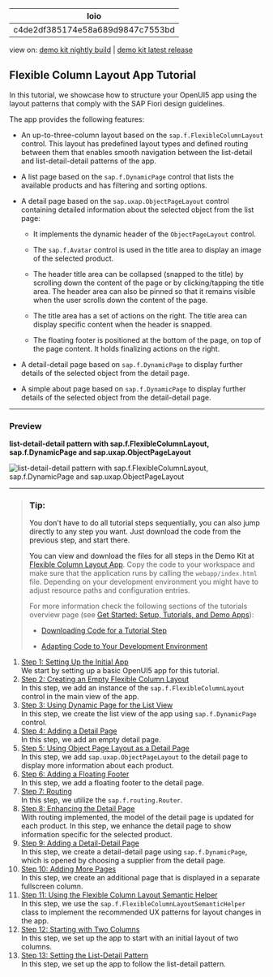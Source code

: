 <!-- loioc4de2df385174e58a689d9847c7553bd -->

| loio |
| -----|
| c4de2df385174e58a689d9847c7553bd |

<div id="loio">

view on: [demo kit nightly build](https://sdk.openui5.org/nightly/#/topic/c4de2df385174e58a689d9847c7553bd) | [demo kit latest release](https://sdk.openui5.org/topic/c4de2df385174e58a689d9847c7553bd)</div>

## Flexible Column Layout App Tutorial

In this tutorial, we showcase how to structure your OpenUI5 app using the layout patterns that comply with the SAP Fiori design guidelines.

The app provides the following features:

-   An up-to-three-column layout based on the `sap.f.FlexibleColumnLayout` control. This layout has predefined layout types and defined routing between them that enables smooth navigation between the list-detail and list-detail-detail patterns of the app.

-   A list page based on the `sap.f.DynamicPage` control that lists the available products and has filtering and sorting options.

-   A detail page based on the `sap.uxap.ObjectPageLayout` control containing detailed information about the selected object from the list page:

    -   It implements the dynamic header of the `ObjectPageLayout` control.

    -   The `sap.f.Avatar` control is used in the title area to display an image of the selected product.

    -   The header title area can be collapsed \(snapped to the title\) by scrolling down the content of the page or by clicking/tapping the title area. The header area can also be pinned so that it remains visible when the user scrolls down the content of the page.

    -   The title area has a set of actions on the right. The title area can display specific content when the header is snapped.

    -   The floating footer is positioned at the bottom of the page, on top of the page content. It holds finalizing actions on the right.


-   A detail-detail page based on `sap.f.DynamicPage` to display further details of the selected object from the detail page.

-   A simple about page based on `sap.f.DynamicPage` to display further details of the selected object from the detail-detail page.


***

<a name="loioc4de2df385174e58a689d9847c7553bd__section_d2n_dmw_mbb"/>

### Preview

  
  
**list-detail-detail pattern with sap.f.FlexibleColumnLayout, sap.f.DynamicPage and sap.uxap.ObjectPageLayout**

![](images/loiofd98e0d8d9c74cd2a38d9177455bf085_HiRes.gif "list-detail-detail pattern with sap.f.FlexibleColumnLayout,
						sap.f.DynamicPage and
						sap.uxap.ObjectPageLayout")

***

> ### Tip:  
> You don't have to do all tutorial steps sequentially, you can also jump directly to any step you want. Just download the code from the previous step, and start there.
> 
> You can view and download the files for all steps in the Demo Kit at [Flexible Column Layout App](https://sdk.openui5.org/entity/sap.f.tutorial.fiori2). Copy the code to your workspace and make sure that the application runs by calling the `webapp/index.html` file. Depending on your development environment you might have to adjust resource paths and configuration entries.
> 
> For more information check the following sections of the tutorials overview page \(see [Get Started: Setup, Tutorials, and Demo Apps](Get_Started_Setup_Tutorials_and_Demo_Apps_8b49fc1.md)\):
> 
> -   [Downloading Code for a Tutorial Step](Get_Started_Setup_Tutorials_and_Demo_Apps_8b49fc1.md#loio8b49fc198bf04b2d9800fc37fecbb218__tutorials_download)
> 
> -   [Adapting Code to Your Development Environment](Get_Started_Setup_Tutorials_and_Demo_Apps_8b49fc1.md#loio8b49fc198bf04b2d9800fc37fecbb218__tutorials_adaptation)

1.  [Step 1: Setting Up the Initial App](Step_1_Setting_Up_the_Initial_App_59b772b.md "We start by setting up a basic OpenUI5 app for this
		tutorial.")  
We start by setting up a basic OpenUI5 app for this tutorial.
2.  [Step 2: Creating an Empty Flexible Column Layout](Step_2_Creating_an_Empty_Flexible_Column_Layout_bf38e4d.md "In this step, we add an instance of the sap.f.FlexibleColumnLayout
		control in the main view of the app.")  
In this step, we add an instance of the `sap.f.FlexibleColumnLayout` control in the main view of the app.
3.  [Step 3: Using Dynamic Page for the List View](Step_3_Using_Dynamic_Page_for_the_List_View_0830bce.md "In this step, we create the list view of the app using
			sap.f.DynamicPage control.")  
In this step, we create the list view of the app using `sap.f.DynamicPage` control.
4.  [Step 4: Adding a Detail Page](Step_4_Adding_a_Detail_Page_4e4315c.md "In this step, we add an empty detail page.")  
In this step, we add an empty detail page.
5.  [Step 5: Using Object Page Layout as a Detail Page](Step_5_Using_Object_Page_Layout_as_a_Detail_Page_d1ffe61.md "In this step, we add sap.uxap.ObjectPageLayout to the detail page to
		display more information about each product.")  
In this step, we add `sap.uxap.ObjectPageLayout` to the detail page to display more information about each product.
6.  [Step 6: Adding a Floating Footer](Step_6_Adding_a_Floating_Footer_555ed73.md "In this step, we add a floating footer to the detail page.")  
In this step, we add a floating footer to the detail page.
7.  [Step 7: Routing](Step_7_Routing_7f65131.md "In this step, we utilize the sap.f.routing.Router.")  
In this step, we utilize the `sap.f.routing.Router`.
8.  [Step 8: Enhancing the Detail Page](Step_8_Enhancing_the_Detail_Page_e5ee491.md "With routing implemented, the model of the detail page is updated for each product.
		In this step, we enhance the detail page to show information specific for the selected
		product.")  
With routing implemented, the model of the detail page is updated for each product. In this step, we enhance the detail page to show information specific for the selected product.
9.  [Step 9: Adding a Detail-Detail Page](Step_9_Adding_a_Detail_Detail_Page_e4d21fd.md "In this step, we create a detail-detail page using
		sap.f.DynamicPage, which is opened by choosing a supplier from the detail
		page.")  
In this step, we create a detail-detail page using `sap.f.DynamicPage`, which is opened by choosing a supplier from the detail page.
10. [Step 10: Adding More Pages](Step_10_Adding_More_Pages_a59b3de.md "In this step, we create an additional page that is displayed in a separate fullscreen
		column.")  
In this step, we create an additional page that is displayed in a separate fullscreen column.
11. [Step 11: Using the Flexible Column Layout Semantic Helper](Step_11_Using_the_Flexible_Column_Layout_Semantic_Helper_276f001.md "In this step, we use the sap.f.FlexibleColumnLayoutSemanticHelper
		class to implement the recommended UX patterns for layout changes in the app.")  
In this step, we use the `sap.f.FlexibleColumnLayoutSemanticHelper` class to implement the recommended UX patterns for layout changes in the app.
12. [Step 12: Starting with Two Columns](Step_12_Starting_with_Two_Columns_a96fbe4.md "In this step, we set up the app to start with an initial layout of two
		columns.")  
In this step, we set up the app to start with an initial layout of two columns.
13. [Step 13: Setting the List-Detail Pattern](Step_13_Setting_the_List_Detail_Pattern_cb38637.md "In this step, we set up the app to follow the list-detail pattern.")  
In this step, we set up the app to follow the list-detail pattern.


